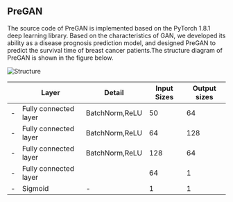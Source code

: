 ## PreGAN
  The source code of PreGAN is implemented based on the PyTorch 1.8.1 deep learning library. Based on the characteristics of GAN, we developed its ability as a disease prognosis prediction model, and designed PreGAN to predict the survival time of breast cancer patients.The structure diagram of PreGAN is shown in the figure below.

![Structure](https://user-images.githubusercontent.com/58810217/130809099-56240336-6335-4e6e-b0b8-e479e1f0f1a1.png)

| | Layer | Detail | Input Sizes | Output sizes |
| ---- | ---- | ---- | ---- | ---- |
|- | Fully connected layer | BatchNorm,ReLU | 50 | 64 |
| -| Fully connected layer | BatchNorm,ReLU | 64 | 128 |
|- | Fully connected layer | BatchNorm,ReLU | 128 | 64 |
| -| Fully connected layer |  | 64 | 1 |
|- | Sigmoid  |  - | 1 | 1 |
